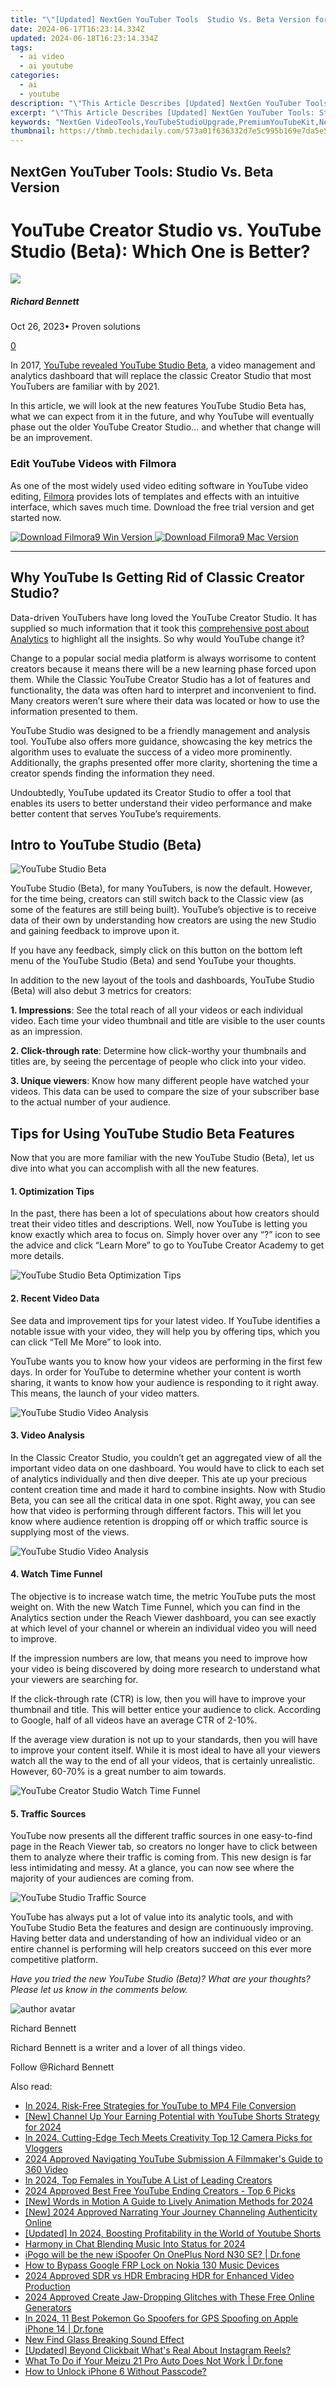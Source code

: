 ```yaml
---
title: "\"[Updated] NextGen YouTuber Tools  Studio Vs. Beta Version for 2024\""
date: 2024-06-17T16:23:14.334Z
updated: 2024-06-18T16:23:14.334Z
tags:
  - ai video
  - ai youtube
categories:
  - ai
  - youtube
description: "\"This Article Describes [Updated] NextGen YouTuber Tools: Studio Vs. Beta Version for 2024\""
excerpt: "\"This Article Describes [Updated] NextGen YouTuber Tools: Studio Vs. Beta Version for 2024\""
keywords: "NextGen VideoTools,YouTubeStudioUpgrade,PremiumYouTubeKit,NewProductionTechnologies,EnhancedCreatorSuite,StudioBetaAnalysis,TechForYouTubers"
thumbnail: https://thmb.techidaily.com/573a01f636332d7e5c995b169e7da5e56cb9c949cb98537f68160223a0f7de27.jpg
---
```


## NextGen YouTuber Tools: Studio Vs. Beta Version

# YouTube Creator Studio vs. YouTube Studio (Beta): Which One is Better?

![](https://images.wondershare.com/filmora/article-images/richard-bennett.jpg)

##### Richard Bennett

 Oct 26, 2023• Proven solutions

[0](#commentsBoxSeoTemplate)

In 2017, [YouTube revealed YouTube Studio Beta](https://www.adweek.com/digital/youtube-vidcon-creators-2/), a video management and analytics dashboard that will replace the classic Creator Studio that most YouTubers are familiar with by 2021\.

In this article, we will look at the new features YouTube Studio Beta has, what we can expect from it in the future, and why YouTube will eventually phase out the older YouTube Creator Studio… and whether that change will be an improvement.

### Edit YouTube Videos with Filmora

As one of the most widely used video editing software in YouTube video editing, [Filmora](https://tools.techidaily.com/wondershare/filmora/download/) provides lots of templates and effects with an intuitive interface, which saves much time. Download the free trial version and get started now.

[![Download Filmora9 Win Version](https://images.wondershare.com/filmora/guide/download-btn-win.jpg) ](https://tools.techidaily.com/wondershare/filmora/download/) [![Download Filmora9 Mac Version](https://images.wondershare.com/filmora/guide/download-btn-mac.jpg) ](https://tools.techidaily.com/wondershare/filmora/download/)

---

## Why YouTube Is Getting Rid of Classic Creator Studio?

Data-driven YouTubers have long loved the YouTube Creator Studio. It has supplied so much information that it took this [comprehensive post about Analytics](https://tools.techidaily.com/wondershare/filmora/download/) to highlight all the insights. So why would YouTube change it?

Change to a popular social media platform is always worrisome to content creators because it means there will be a new learning phase forced upon them. While the Classic YouTube Creator Studio has a lot of features and functionality, the data was often hard to interpret and inconvenient to find. Many creators weren’t sure where their data was located or how to use the information presented to them.

YouTube Studio was designed to be a friendly management and analysis tool. YouTube also offers more guidance, showcasing the key metrics the algorithm uses to evaluate the success of a video more prominently. Additionally, the graphs presented offer more clarity, shortening the time a creator spends finding the information they need.

Undoubtedly, YouTube updated its Creator Studio to offer a tool that enables its users to better understand their video performance and make better content that serves YouTube’s requirements.

## Intro to YouTube Studio (Beta)

![YouTube Studio Beta](https://images.wondershare.com/filmora/article-images/youtube-studio-beta.jpg)

YouTube Studio (Beta), for many YouTubers, is now the default. However, for the time being, creators can still switch back to the Classic view (as some of the features are still being built). YouTube’s objective is to receive data of their own by understanding how creators are using the new Studio and gaining feedback to improve upon it.

If you have any feedback, simply click on this button on the bottom left menu of the YouTube Studio (Beta) and send YouTube your thoughts.

In addition to the new layout of the tools and dashboards, YouTube Studio (Beta) will also debut 3 metrics for creators:

**1\. Impressions**: See the total reach of all your videos or each individual video. Each time your video thumbnail and title are visible to the user counts as an impression.

**2\. Click-through rate**: Determine how click-worthy your thumbnails and titles are, by seeing the percentage of people who click into your video.

**3\. Unique viewers**: Know how many different people have watched your videos. This data can be used to compare the size of your subscriber base to the actual number of your audience.

## Tips for Using YouTube Studio Beta Features

Now that you are more familiar with the new YouTube Studio (Beta), let us dive into what you can accomplish with all the new features.

#### 1. Optimization Tips

In the past, there has been a lot of speculations about how creators should treat their video titles and descriptions. Well, now YouTube is letting you know exactly which area to focus on. Simply hover over any “?” icon to see the advice and click “Learn More” to go to YouTube Creator Academy to get more details.

![YouTube Studio Beta Optimization Tips](https://images.wondershare.com/filmora/article-images/youtube-studio-beta-optimization.jpg)

#### 2. Recent Video Data

See data and improvement tips for your latest video. If YouTube identifies a notable issue with your video, they will help you by offering tips, which you can click “Tell Me More” to look into.

YouTube wants you to know how your videos are performing in the first few days. In order for YouTube to determine whether your content is worth sharing, it wants to know how your audience is responding to it right away. This means, the launch of your video matters.

![YouTube Studio Video Analysis](https://images.wondershare.com/filmora/article-images/youtube-studio-beta-recent-video-data.jpg)

#### 3. Video Analysis

In the Classic Creator Studio, you couldn’t get an aggregated view of all the important video data on one dashboard. You would have to click to each set of analytics individually and then dive deeper. This ate up your precious content creation time and made it hard to combine insights. Now with Studio Beta, you can see all the critical data in one spot. Right away, you can see how that video is performing through different factors. This will let you know where audience retention is dropping off or which traffic source is supplying most of the views.

![YouTube Studio Video Analysis](https://images.wondershare.com/filmora/article-images/youtube-studio-beta-video-analysis.jpg)

#### 4. Watch Time Funnel

The objective is to increase watch time, the metric YouTube puts the most weight on. With the new Watch Time Funnel, which you can find in the Analytics section under the Reach Viewer dashboard, you can see exactly at which level of your channel or wherein an individual video you will need to improve.

If the impression numbers are low, that means you need to improve how your video is being discovered by doing more research to understand what your viewers are searching for.

If the click-through rate (CTR) is low, then you will have to improve your thumbnail and title. This will better entice your audience to click. According to Google, half of all videos have an average CTR of 2-10%.

If the average view duration is not up to your standards, then you will have to improve your content itself. While it is most ideal to have all your viewers watch all the way to the end of all your videos, that is certainly unrealistic. However, 60-70% is a great number to aim towards.

![YouTube Creator Studio Watch Time Funnel](https://images.wondershare.com/filmora/article-images/youtube-studio-beta-watch-time-funnel.jpg)

#### 5. Traffic Sources

YouTube now presents all the different traffic sources in one easy-to-find page in the Reach Viewer tab, so creators no longer have to click between them to analyze where their traffic is coming from. This new design is far less intimidating and messy. At a glance, you can now see where the majority of your audiences are coming from.

![YouTube Studio Traffic Source](https://images.wondershare.com/filmora/article-images/youtube-studio-traffic-source.jpg)

YouTube has always put a lot of value into its analytic tools, and with YouTube Studio Beta the features and design are continuously improving. Having better data and understanding of how an individual video or an entire channel is performing will help creators succeed on this ever more competitive platform.

_Have you tried the new YouTube Studio (Beta)? What are your thoughts? Please let us know in the comments below._

![author avatar](https://images.wondershare.com/filmora/article-images/richard-bennett.jpg)

Richard Bennett

Richard Bennett is a writer and a lover of all things video.

Follow @Richard Bennett


<ins class="adsbygoogle"
     style="display:block"
     data-ad-format="autorelaxed"
     data-ad-client="ca-pub-7571918770474297"
     data-ad-slot="1223367746"></ins>



<ins class="adsbygoogle"
     style="display:block"
     data-ad-client="ca-pub-7571918770474297"
     data-ad-slot="8358498916"
     data-ad-format="auto"
     data-full-width-responsive="true"></ins>

<span class="atpl-alsoreadstyle">Also read:</span>
<div><ul>
<li><a href="https://youtube-docs.techidaily.com/24-risk-free-strategies-for-youtube-to-mp4-file-conversion/"><u>In 2024, Risk-Free Strategies for YouTube to MP4 File Conversion</u></a></li>
<li><a href="https://youtube-docs.techidaily.com/hannel-up-your-earning-potential-with-youtube-shorts-strategy-for-2024/"><u>[New] Channel Up Your Earning Potential with YouTube Shorts Strategy for 2024</u></a></li>
<li><a href="https://youtube-docs.techidaily.com/24-cutting-edge-tech-meets-creativity-top-12-camera-picks-for-vloggers/"><u>In 2024, Cutting-Edge Tech Meets Creativity  Top 12 Camera Picks for Vloggers</u></a></li>
<li><a href="https://youtube-docs.techidaily.com/approved-navigating-youtube-submission-a-filmmakers-guide-to-360-video/"><u>2024 Approved  Navigating YouTube Submission  A Filmmaker's Guide to 360 Video</u></a></li>
<li><a href="https://youtube-docs.techidaily.com/24-top-females-in-youtube-a-list-of-leading-creators/"><u>In 2024, Top Females in YouTube  A List of Leading Creators</u></a></li>
<li><a href="https://youtube-docs.techidaily.com/approved-best-free-youtube-ending-creators-top-6-picks/"><u>2024 Approved  Best Free YouTube Ending Creators - Top 6 Picks</u></a></li>
<li><a href="https://youtube-docs.techidaily.com/ords-in-motion-a-guide-to-lively-animation-methods-for-2024/"><u>[New] Words in Motion  A Guide to Lively Animation Methods for 2024</u></a></li>
<li><a href="https://youtube-docs.techidaily.com/024-approved-narrating-your-journey-channeling-authenticity-online/"><u>[New] 2024 Approved  Narrating Your Journey  Channeling Authenticity Online</u></a></li>
<li><a href="https://youtube-docs.techidaily.com/ed-in-2024-boosting-profitability-in-the-world-of-youtube-shorts/"><u>[Updated] In 2024, Boosting Profitability in the World of Youtube Shorts</u></a></li>
<li><a href="https://vp-tips.techidaily.com/harmony-in-chat-blending-music-into-status-for-2024/"><u>Harmony in Chat  Blending Music Into Status for 2024</u></a></li>
<li><a href="https://android-pokemon-go.techidaily.com/ipogo-will-be-the-new-ispoofer-on-oneplus-nord-n30-se-drfone-by-drfone-virtual-android/"><u>iPogo will be the new iSpoofer On OnePlus Nord N30 SE? | Dr.fone</u></a></li>
<li><a href="https://android-frp.techidaily.com/how-to-bypass-google-frp-lock-on-nokia-130-music-devices-by-drfone-android/"><u>How to Bypass Google FRP Lock on Nokia 130 Music Devices</u></a></li>
<li><a href="https://extra-support.techidaily.com/2024-approved-sdr-vs-hdr-embracing-hdr-for-enhanced-video-production/"><u>2024 Approved  SDR vs HDR  Embracing HDR for Enhanced Video Production</u></a></li>
<li><a href="https://ai-vdieo-software.techidaily.com/2024-approved-create-jaw-dropping-glitches-with-these-free-online-generators/"><u>2024 Approved Create Jaw-Dropping Glitches with These Free Online Generators</u></a></li>
<li><a href="https://ios-pokemon-go.techidaily.com/in-2024-11-best-pokemon-go-spoofers-for-gps-spoofing-on-apple-iphone-14-drfone-by-drfone-virtual-ios/"><u>In 2024, 11 Best Pokemon Go Spoofers for GPS Spoofing on Apple iPhone 14 | Dr.fone</u></a></li>
<li><a href="https://audio-shaping.techidaily.com/new-find-glass-breaking-sound-effect/"><u>New Find Glass Breaking Sound Effect</u></a></li>
<li><a href="https://instagram-video-recordings.techidaily.com/updated-beyond-clickbait-whats-real-about-instagram-reels/"><u>[Updated] Beyond Clickbait  What's Real About Instagram Reels?</u></a></li>
<li><a href="https://howto.techidaily.com/what-to-do-if-your-meizu-21-pro-auto-does-not-work-drfone-by-drfone-fix-android-problems-fix-android-problems/"><u>What To Do if Your Meizu 21 Pro Auto Does Not Work | Dr.fone</u></a></li>
<li><a href="https://ios-unlock.techidaily.com/how-to-unlock-iphone-6-without-passcode-by-drfone-ios/"><u>How to Unlock iPhone 6 Without Passcode?</u></a></li>
</ul></div>
